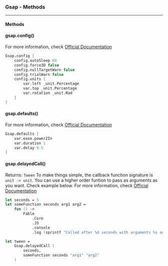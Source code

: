 ### Gsap - Methods
---

#### Methods
#### gsap.config()
For more information, check [Official Documentation](https://greensock.com/docs/v3/GSAP/gsap.config())
```fs
Gsap.config [
    config.autoSleep 60
    config.force3D false
    config.nullTargetWarn false
    config.trialWarn false
    config.units [
        var.left _unit.Percentage
        var.top _unit.Percentage
        var.rotation _unit.Rad
    ]
]
```
#### gsap.defaults()
For more information, check [Official Documentation](https://greensock.com/docs/v3/GSAP/gsap.defaults())
```fs
Gsap.defaults [
    var.ease.power2In
    var.duration 1
    var.delay 0.5
]
```

#### gsap.delayedCall()
Returns: `Tween`
To make things simple, the callback function signature is `unit -> unit`.
You can use a higher order funtion to pass as arguments as you want. 
Check example below.
For more information, check [Official Documentation](https://greensock.com/docs/v3/GSAP/gsap.delayedCall())
```fs
let seconds = 5 
let someFunction seconds arg1 arg2 = 
    fun () -> 
        Fable
            .Core
            .JS
            .console
            .log (sprintf "Called after %d seconds with arguments %s and %s" seconds arg1 arg2)

let tween = 
    Gsap.delayedCall (
        seconds, 
        someFunction seconds "arg1" "arg2"
    )
```
